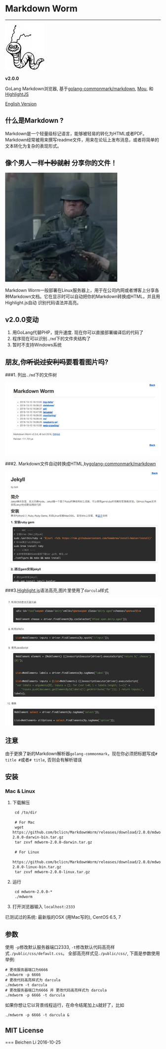# Markdown Worm #

---

![logo](public/img/logo.jpg)

__v2.0.0__

GoLang Markdown浏览器, 基于[golang-commonmark/markdown](https://github.com/golang-commonmark/markdown), 
[Mou](http://25.io/mou/), 和 [HighlightJS](https://highlightjs.org/)

[English Version](README.md)

## 什么是Markdown ?

Markdown是一个轻量级标记语言，能够被轻易的转化为HTML或者PDF。Markdown经常被用来撰写readme文件，用来在论坛上发布消息，或者将简单的文本转化为复杂的表现形式。

## 像个男人一样~~十秒就射~~ 分享你的文件！

![boss](public/img/like-a-boss.jpg)

Markdown Worm一般部署在Linux服务器上，用于在公司内网或者博客上分享各种Markdown文档。它在显示时可以自动把你的Markdown转换成HTML，并且用Highlight.js自动
识别代码语法并高亮。

## v2.0.0变动

1. 用GoLang代替PHP，提升速度. 现在你可以直接部署编译后的代码了
2. 程序现在可以识别`./md`下的文件夹结构了
3. 暂时不支持Windows系统

## 朋友,你~~听说过安利吗~~要看看图片吗?

###1. 列出`./md`下的文件树

![logo](public/img/showcase-1.jpg)

###2. Markdown文件自动转换成HTML,by[golang-commonmark/markdown](https://github.com/golang-commonmark/markdown)

![logo](public/img/showcase-2.jpg)

###3.[Highlight.js](https://highlightjs.org/)语法高亮,图片里使用了`darcula`样式

![logo](public/img/showcase-3.jpg)

## 注意

由于更换了新的Markdown解析器`golang-commonmark`，现在你必须把标题写成`# title #`或者`# title`,
否则会有解析错误

##  安装

### Mac & Linux

1. 下载解压

        cd /to/dir
        
        # For Mac
        wget https://github.com/bclicn/MarkdownWorm/releases/download/2.0.0/mdworm-2.0.0-darwin-bin.tar.gz
        tar zxvf mdworm-2.0.0-darwin.tar.gz
    
        # For Linux
        https://github.com/bclicn/MarkdownWorm/releases/download/2.0.0/mdworm-2.0.0-linux-bin.tar.gz
        tar zxvf mdworm-2.0.0-linux.tar.gz
    
2. 运行
    
   		cd mdworm-2.0.0-*
   		./mdworm
   
3. 打开浏览器输入 `localhost:2333`

已测试过的系统: 最新版的OSX (用Mac写的), CentOS 6.5, 7

## 参数

使用 `-p`修改默认服务器端口2333, `-t`修改默认代码高亮样式`./public/css/default.css`。
全部高亮样式见`./public/css/`, 下面是参数使用举例:

    # 更改服务器端口为6666
    ./mdworm -p 6666
    # 更改代码高亮样式为 darcula
    ./mdworm -t darcula
    # 更改服务器端口为6666 并 更改代码高亮样式为 darcula
    ./mdworm -p 6666 -t darcula

如果你想让它以背景线程运行，在命令结尾加上`&`就好了，比如
	
	./mdworm -p 6666 -t darcula &

## MIT License
===
Beichen Li 2016-10-25
